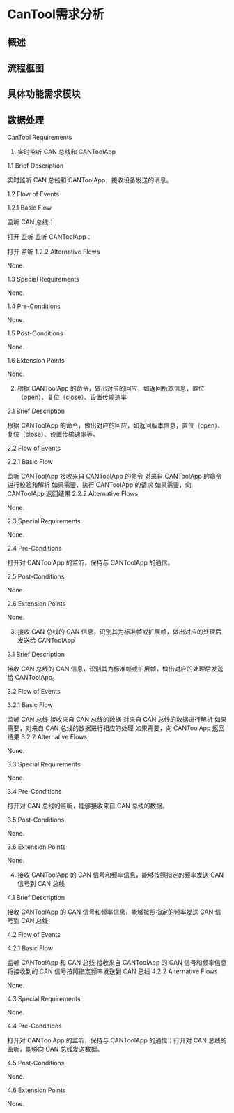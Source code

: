 # CanTool需求分析
## 概述
## 流程框图
## 具体功能需求模块
## 数据处理
CanTool Requirements

1. 实时监听 CAN 总线和 CANToolApp

1.1 Brief Description

实时监听 CAN 总线和 CANToolApp，接收设备发送的消息。

1.2 Flow of Events

1.2.1 Basic Flow

监听 CAN 总线：

打开
监听
监听 CANToolApp：

打开
监听
1.2.2 Alternative Flows

None.

1.3 Special Requirements

None.

1.4 Pre-Conditions

None.

1.5 Post-Conditions

None.

1.6 Extension Points

None.

2. 根据 CANToolApp 的命令，做出对应的回应，如返回版本信息，置位（open）、复位（close）、设置传输速率

2.1 Brief Description

根据 CANToolApp 的命令，做出对应的回应，如返回版本信息，置位（open）、复位（close）、设置传输速率等。

2.2 Flow of Events

2.2.1 Basic Flow

监听 CANToolApp
接收来自 CANToolApp 的命令
对来自 CANToolApp 的命令进行校验和解析
如果需要，执行 CANToolApp 的请求
如果需要，向 CANToolApp 返回结果
2.2.2 Alternative Flows

None.

2.3 Special Requirements

None.

2.4 Pre-Conditions

打开对 CANToolApp 的监听，保持与 CANToolApp 的通信。

2.5 Post-Conditions

None.

2.6 Extension Points

None.

3. 接收 CAN 总线的 CAN 信息，识别其为标准帧或扩展帧，做出对应的处理后发送给 CANToolApp

3.1 Brief Description

接收 CAN 总线的 CAN 信息，识别其为标准帧或扩展帧，做出对应的处理后发送给 CANToolApp。

3.2 Flow of Events

3.2.1 Basic Flow

监听 CAN 总线
接收来自 CAN 总线的数据
对来自 CAN 总线的数据进行解析
如果需要，对来自 CAN 总线的数据进行相应的处理
如果需要，向 CANToolApp 返回结果
3.2.2 Alternative Flows

None.

3.3 Special Requirements

None.

3.4 Pre-Conditions

打开对 CAN 总线的监听，能够接收来自 CAN 总线的数据。

3.5 Post-Conditions

None.

3.6 Extension Points

None.

4. 接收 CANToolApp 的 CAN 信号和频率信息，能够按照指定的频率发送 CAN 信号到 CAN 总线

4.1 Brief Description

接收 CANToolApp 的 CAN 信号和频率信息，能够按照指定的频率发送 CAN 信号到 CAN 总线

4.2 Flow of Events

4.2.1 Basic Flow

监听 CANToolApp 和 CAN 总线
接收来自 CANToolApp 的 CAN 信号和频率信息
将接收到的 CAN 信号按照指定频率发送到 CAN 总线
4.2.2 Alternative Flows

None.

4.3 Special Requirements

None.

4.4 Pre-Conditions

打开对 CANToolApp 的监听，保持与 CANToolApp 的通信；打开对 CAN 总线的监听，能够向 CAN 总线发送数据。

4.5 Post-Conditions

None.

4.6 Extension Points

None.
